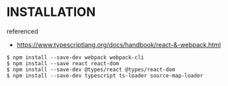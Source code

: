 # INSTALLATION

referenced
- https://www.typescriptlang.org/docs/handbook/react-&-webpack.html


```
$ npm install --save-dev webpack webpack-cli
$ npm install --save react react-dom
$ npm install --save-dev @types/react @types/react-dom
$ npm install --save-dev typescript ts-loader source-map-loader
```
